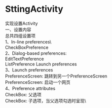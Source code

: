 # SttingActivity
实现设置Activity\
一、设置内容\
总共四组设置项\
1、In-line preferences\  
  CheckBoxPreference\
2、Dialog-based preferences:\
  EditTextPreference\
  ListPreference Launch preferences\
3、Launch preferences\
  PreferenceScreen: 跳转到另一个PreferenceScreen\
  PreferenceScreen: 启动一个网页\
4、Preference attributes\
  CheckBox: 父选项\
  CheckBox: 子选项，当父选项勾选时呈现\
